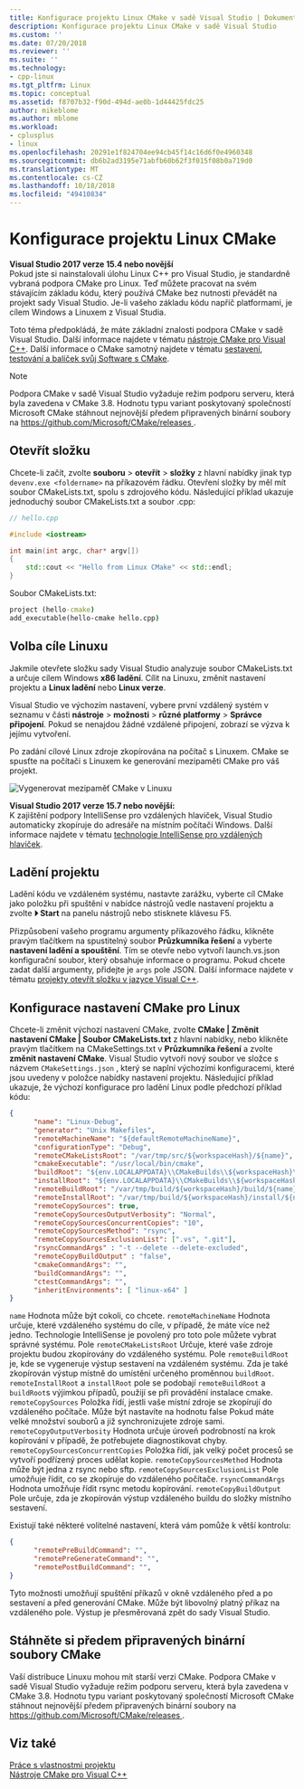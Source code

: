 ```yaml
---
title: Konfigurace projektu Linux CMake v sadě Visual Studio | Dokumentace Microsoftu
description: Konfigurace projektu Linux CMake v sadě Visual Studio
ms.custom: ''
ms.date: 07/20/2018
ms.reviewer: ''
ms.suite: ''
ms.technology:
- cpp-linux
ms.tgt_pltfrm: Linux
ms.topic: conceptual
ms.assetid: f8707b32-f90d-494d-ae0b-1d44425fdc25
author: mikeblome
ms.author: mblome
ms.workload:
- cplusplus
- linux
ms.openlocfilehash: 20291e1f824704ee94cb45f14c16d6f0e4960348
ms.sourcegitcommit: db6b2ad3195e71abfb60b62f3f015f08b0a719d0
ms.translationtype: MT
ms.contentlocale: cs-CZ
ms.lasthandoff: 10/18/2018
ms.locfileid: "49410834"
---
```

# <a name="configure-a-linux-cmake-project"></a>Konfigurace projektu Linux CMake

**Visual Studio 2017 verze 15.4 nebo novější**<br/>
Pokud jste si nainstalovali úlohu Linux C++ pro Visual Studio, je standardně vybraná podpora CMake pro Linux. Teď můžete pracovat na svém stávajícím základu kódu, který používá CMake bez nutnosti převádět na projekt sady Visual Studio. Je-li vašeho základu kódu napříč platformami, je cílem Windows a Linuxem z Visual Studia.

Toto téma předpokládá, že máte základní znalosti podpora CMake v sadě Visual Studio. Další informace najdete v tématu [nástroje CMake pro Visual C++](../ide/cmake-tools-for-visual-cpp.md). Další informace o CMake samotný najdete v tématu [sestavení, testování a balíček svůj Software s CMake](https://cmake.org/).

> [!NOTE]  
> Podpora CMake v sadě Visual Studio vyžaduje režim podporu serveru, která byla zavedena v CMake 3.8. Hodnotu typu variant poskytovaný společností Microsoft CMake stáhnout nejnovější předem připravených binární soubory na [ https://github.com/Microsoft/CMake/releases ](https://github.com/Microsoft/CMake/releases). 

## <a name="open-a-folder"></a>Otevřít složku

Chcete-li začít, zvolte **souboru** > **otevřít** > **složky** z hlavní nabídky jinak typ `devenv.exe <foldername>` na příkazovém řádku. Otevření složky by měl mít soubor CMakeLists.txt, spolu s zdrojového kódu.
Následující příklad ukazuje jednoduchý soubor CMakeLists.txt a soubor .cpp:

```cpp
// hello.cpp

#include <iostream>

int main(int argc, char* argv[])
{
    std::cout << "Hello from Linux CMake" << std::endl;
}
```

Soubor CMakeLists.txt:

```cmd
project (hello-cmake)
add_executable(hello-cmake hello.cpp)
```

## <a name="choose-a-linux-target"></a>Volba cíle Linuxu

Jakmile otevřete složku sady Visual Studio analyzuje soubor CMakeLists.txt a určuje cílem Windows **x86 ladění**. Cílit na Linuxu, změnit nastavení projektu a **Linux ladění** nebo **Linux verze**.

Visual Studio ve výchozím nastavení, vybere první vzdálený systém v seznamu v části **nástroje** > **možnosti** > **různé platformy**  >  **Správce připojení**. Pokud se nenajdou žádné vzdálené připojení, zobrazí se výzva k jejímu vytvoření.

Po zadání cílové Linux zdroje zkopírována na počítač s Linuxem. CMake se spusťte na počítači s Linuxem ke generování mezipaměti CMake pro váš projekt.

![Vygenerovat mezipaměť CMake v Linuxu](media/cmake-linux-1.png "vygenerovat mezipaměť CMake v Linuxu")

**Visual Studio 2017 verze 15.7 nebo novější:**<br/>
K zajištění podpory IntelliSense pro vzdálených hlaviček, Visual Studio automaticky zkopíruje do adresáře na místním počítači Windows. Další informace najdete v tématu [technologie IntelliSense pro vzdálených hlaviček](configure-a-linux-project.md#remote_intellisense).

## <a name="debug-the-project"></a>Ladění projektu

Ladění kódu ve vzdáleném systému, nastavte zarážku, vyberte cíl CMake jako položku při spuštění v nabídce nástrojů vedle nastavení projektu a zvolte  **&#x23f5; Start** na panelu nástrojů nebo stisknete klávesu F5.

Přizpůsobení vašeho programu argumenty příkazového řádku, klikněte pravým tlačítkem na spustitelný soubor **Průzkumníka řešení** a vyberte **nastavení ladění a spouštění**. Tím se otevře nebo vytvoří launch.vs.json konfigurační soubor, který obsahuje informace o programu. Pokud chcete zadat další argumenty, přidejte je `args` pole JSON. Další informace najdete v tématu [projekty otevřít složku v jazyce Visual C++](../ide/non-msbuild-projects.md).

## <a name="configure-cmake-settings-for-linux"></a>Konfigurace nastavení CMake pro Linux

Chcete-li změnit výchozí nastavení CMake, zvolte **CMake | Změnit nastavení CMake | Soubor CMakeLists.txt** z hlavní nabídky, nebo klikněte pravým tlačítkem na CMakeSettings.txt v **Průzkumníka řešení** a zvolte **změnit nastavení CMake**. Visual Studio vytvoří nový soubor ve složce s názvem `CMakeSettings.json` , který se naplní výchozími konfiguracemi, které jsou uvedeny v položce nabídky nastavení projektu. Následující příklad ukazuje, že výchozí konfigurace pro ladění Linux podle předchozí příklad kódu:

```json
{
      "name": "Linux-Debug",
      "generator": "Unix Makefiles",
      "remoteMachineName": "${defaultRemoteMachineName}",
      "configurationType": "Debug",
      "remoteCMakeListsRoot": "/var/tmp/src/${workspaceHash}/${name}",
      "cmakeExecutable": "/usr/local/bin/cmake",
      "buildRoot": "${env.LOCALAPPDATA}\\CMakeBuilds\\${workspaceHash}\\build\\${name}",
      "installRoot": "${env.LOCALAPPDATA}\\CMakeBuilds\\${workspaceHash}\\install\\${name}",
      "remoteBuildRoot": "/var/tmp/build/${workspaceHash}/build/${name}",
      "remoteInstallRoot": "/var/tmp/build/${workspaceHash}/install/${name}",
      "remoteCopySources": true,
      "remoteCopySourcesOutputVerbosity": "Normal",
      "remoteCopySourcesConcurrentCopies": "10",
      "remoteCopySourcesMethod": "rsync",
      "remoteCopySourcesExclusionList": [".vs", ".git"],
      "rsyncCommandArgs" : "-t --delete --delete-excluded",
      "remoteCopyBuildOutput" : "false",
      "cmakeCommandArgs": "",
      "buildCommandArgs": "",
      "ctestCommandArgs": "",
      "inheritEnvironments": [ "linux-x64" ]
}
```

`name` Hodnota může být cokoli, co chcete. `remoteMachineName` Hodnota určuje, které vzdáleného systému do cíle, v případě, že máte více než jedno. Technologie IntelliSense je povolený pro toto pole můžete vybrat správné systému. Pole `remoteCMakeListsRoot` Určuje, které vaše zdroje projektu budou zkopírovány do vzdáleného systému. Pole `remoteBuildRoot` je, kde se vygeneruje výstup sestavení na vzdáleném systému. Zda je také zkopírován výstup místně do umístění určeného proměnnou `buildRoot`. `remoteInstallRoot` a `installRoot` pole se podobají `remoteBuildRoot` a `buildRoot`s výjimkou případů, použijí se při provádění instalace cmake. `remoteCopySources` Položka řídí, jestli vaše místní zdroje se zkopírují do vzdáleného počítače. Může být nastavíte na hodnotu false Pokud máte velké množství souborů a již synchronizujete zdroje sami. `remoteCopyOutputVerbosity` Hodnota určuje úroveň podrobností na krok kopírování v případě, že potřebujete diagnostikovat chyby. `remoteCopySourcesConcurrentCopies` Položka řídí, jak velký počet procesů se vytvoří podřízený proces udělat kopie. `remoteCopySourcesMethod` Hodnota může být jedna z rsync nebo sftp. `remoteCopySourcesExclusionList` Pole umožňuje řídit, co se zkopíruje do vzdáleného počítače. `rsyncCommandArgs` Hodnota umožňuje řídit rsync metodu kopírování. `remoteCopyBuildOutput` Pole určuje, zda je zkopírován výstup vzdáleného buildu do složky místního sestavení.

Existují také některé volitelné nastavení, která vám pomůže k větší kontrolu:

```json
{
      "remotePreBuildCommand": "",
      "remotePreGenerateCommand": "",
      "remotePostBuildCommand": "",
}
```

Tyto možnosti umožňují spuštění příkazů v okně vzdáleného před a po sestavení a před generování CMake. Může být libovolný platný příkaz na vzdáleného pole. Výstup je přesměrovaná zpět do sady Visual Studio.

## <a name="download-prebuilt-cmake-binaries"></a>Stáhněte si předem připravených binární soubory CMake

Vaší distribuce Linuxu mohou mít starší verzi CMake. Podpora CMake v sadě Visual Studio vyžaduje režim podporu serveru, která byla zavedena v CMake 3.8. Hodnotu typu variant poskytovaný společností Microsoft CMake stáhnout nejnovější předem připravených binární soubory na [ https://github.com/Microsoft/CMake/releases ](https://github.com/Microsoft/CMake/releases). 


## <a name="see-also"></a>Viz také

[Práce s vlastnostmi projektu](../ide/working-with-project-properties.md)<br/>
[Nástroje CMake pro Visual C++](../ide/cmake-tools-for-visual-cpp.md)  
